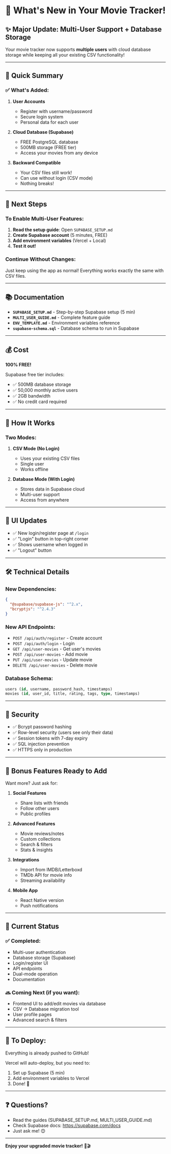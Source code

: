 # 🎉 What's New in Your Movie Tracker!

## ✨ Major Update: Multi-User Support + Database Storage

Your movie tracker now supports **multiple users** with cloud database storage while keeping all your existing CSV functionality!

---

## 🚀 Quick Summary

### ✅ What's Added:

1. **User Accounts**
   - Register with username/password
   - Secure login system
   - Personal data for each user

2. **Cloud Database (Supabase)**
   - FREE PostgreSQL database
   - 500MB storage (FREE tier)
   - Access your movies from any device

3. **Backward Compatible**
   - Your CSV files still work!
   - Can use without login (CSV mode)
   - Nothing breaks!

---

## 🎯 Next Steps

### To Enable Multi-User Features:

1. **Read the setup guide**: Open `SUPABASE_SETUP.md`
2. **Create Supabase account** (5 minutes, FREE)
3. **Add environment variables** (Vercel + Local)
4. **Test it out!**

### Continue Without Changes:

Just keep using the app as normal! Everything works exactly the same with CSV files.

---

## 📚 Documentation

- **`SUPABASE_SETUP.md`** - Step-by-step Supabase setup (5 min)
- **`MULTI_USER_GUIDE.md`** - Complete feature guide
- **`ENV_TEMPLATE.md`** - Environment variables reference
- **`supabase-schema.sql`** - Database schema to run in Supabase

---

## 💰 Cost

**100% FREE!**

Supabase free tier includes:
- ✅ 500MB database storage
- ✅ 50,000 monthly active users
- ✅ 2GB bandwidth
- ✅ No credit card required

---

## 🔄 How It Works

### Two Modes:

1. **CSV Mode (No Login)**
   - Uses your existing CSV files
   - Single user
   - Works offline

2. **Database Mode (With Login)**
   - Stores data in Supabase cloud
   - Multi-user support
   - Access from anywhere

---

## 🎨 UI Updates

- ✅ New login/register page at `/login`
- ✅ "Login" button in top-right corner
- ✅ Shows username when logged in
- ✅ "Logout" button

---

## 🛠️ Technical Details

### New Dependencies:
```json
{
  "@supabase/supabase-js": "^2.x",
  "bcryptjs": "^2.4.3"
}
```

### New API Endpoints:
- `POST /api/auth/register` - Create account
- `POST /api/auth/login` - Login
- `GET /api/user-movies` - Get user's movies
- `POST /api/user-movies` - Add movie
- `PUT /api/user-movies` - Update movie
- `DELETE /api/user-movies` - Delete movie

### Database Schema:
```sql
users (id, username, password_hash, timestamps)
movies (id, user_id, title, rating, tags, type, timestamps)
```

---

## 🔐 Security

- ✅ Bcrypt password hashing
- ✅ Row-level security (users see only their data)
- ✅ Session tokens with 7-day expiry
- ✅ SQL injection prevention
- ✅ HTTPS only in production

---

## 🎁 Bonus Features Ready to Add

Want more? Just ask for:

1. **Social Features**
   - Share lists with friends
   - Follow other users
   - Public profiles

2. **Advanced Features**
   - Movie reviews/notes
   - Custom collections
   - Search & filters
   - Stats & insights

3. **Integrations**
   - Import from IMDB/Letterboxd
   - TMDb API for movie info
   - Streaming availability

4. **Mobile App**
   - React Native version
   - Push notifications

---

## 📝 Current Status

### ✅ Completed:
- Multi-user authentication
- Database storage (Supabase)
- Login/register UI
- API endpoints
- Dual-mode operation
- Documentation

### 🔜 Coming Next (if you want):
- Frontend UI to add/edit movies via database
- CSV → Database migration tool
- User profile pages
- Advanced search & filters

---

## 🚦 To Deploy:

Everything is already pushed to GitHub! 

Vercel will auto-deploy, but you need to:
1. Set up Supabase (5 min)
2. Add environment variables to Vercel
3. Done! 🎉

---

## ❓ Questions?

- Read the guides (SUPABASE_SETUP.md, MULTI_USER_GUIDE.md)
- Check Supabase docs: https://supabase.com/docs
- Just ask me! 😊

---

**Enjoy your upgraded movie tracker!** 🍿🎬

